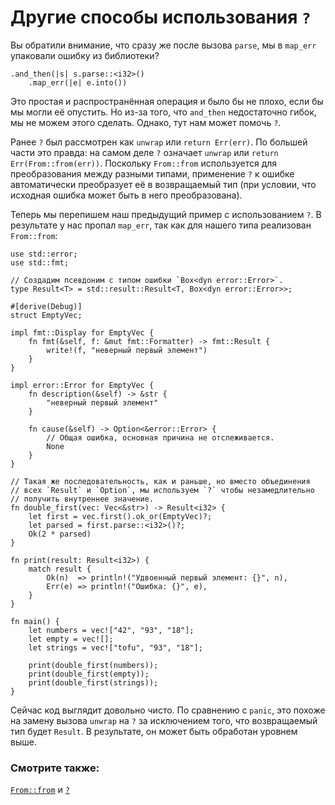 # Другие способы использования `?`

Вы обратили внимание, что сразу же после вызова `parse`, мы в `map_err` упаковали ошибку из библиотеки?

```rust,ignore
.and_then(|s| s.parse::<i32>()
    .map_err(|e| e.into())
```

Это простая и распространённая операция и было бы не плохо, если бы мы могли её опустить. Но из-за того, что  `and_then` недостаточно гибок, мы не можем этого  сделать. Однако, тут нам может помочь `?`.

Ранее `?` был рассмотрен как `unwrap`  или `return Err(err)`. По большей части это правда: на  самом деле `?` означает `unwrap` или `return Err(From::from(err))`. Поскольку `From::from` используется для преобразования между разными типами, применение `?` к ошибке автоматически преобразует её в возвращаемый тип (при условии, что исходная ошибка может быть в него преобразована).

Теперь мы перепишем наш предыдущий пример с использованием  `?`. В результате у нас пропал `map_err`,  так как для нашего типа реализован `From::from`:

```rust,editable
use std::error;
use std::fmt;

// Создадим псевдоним с типом ошибки `Box<dyn error::Error>`.
type Result<T> = std::result::Result<T, Box<dyn error::Error>>;

#[derive(Debug)]
struct EmptyVec;

impl fmt::Display for EmptyVec {
    fn fmt(&self, f: &mut fmt::Formatter) -> fmt::Result {
        write!(f, "неверный первый элемент")
    }
}

impl error::Error for EmptyVec {
    fn description(&self) -> &str {
        "неверный первый элемент"
    }

    fn cause(&self) -> Option<&error::Error> {
        // Общая ошибка, основная причина не отслеживается.
        None
    }
}

// Такая же последовательность, как и раньше, но вместо объединения
// всех `Result` и `Option`, мы используем `?` чтобы незамедлительно
// получить внутреннее значение.
fn double_first(vec: Vec<&str>) -> Result<i32> {
    let first = vec.first().ok_or(EmptyVec)?;
    let parsed = first.parse::<i32>()?;
    Ok(2 * parsed)
}

fn print(result: Result<i32>) {
    match result {
        Ok(n)  => println!("Удвоенный первый элемент: {}", n),
        Err(e) => println!("Ошибка: {}", e),
    }
}

fn main() {
    let numbers = vec!["42", "93", "18"];
    let empty = vec![];
    let strings = vec!["tofu", "93", "18"];

    print(double_first(numbers));
    print(double_first(empty));
    print(double_first(strings));
}
```

Сейчас код выглядит довольно чисто. По сравнению с `panic`, это похоже на замену вызова `unwrap` на `?` за исключением того, что  возвращаемый тип будет `Result`. В результате, он  может быть обработан уровнем выше.

### Смотрите также:

[`From::from`] и [`?`]


[`From::from`]: https://doc.rust-lang.org/std/convert/trait.From.html
[`?`]: https://doc.rust-lang.org/reference/expressions/operator-expr.html#the-question-mark-operator